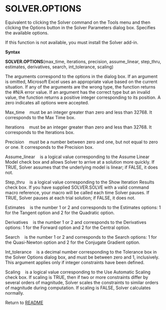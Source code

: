 # SOLVER.OPTIONS

Equivalent to clicking the Solver command on the Tools menu and then
clicking the Options button in the Solver Parameters dialog box.
Specifies the available options.

If this function is not available, you must install the Solver add-in.

**Syntax**

**SOLVER.OPTIONS**(max\_time, iterations, precision, assume\_linear,
step\_thru, estimates, derivatives, search, int\_tolerance, scaling)

The arguments correspond to the options in the dialog box. If an
argument is omitted, Microsoft Excel uses an appropriate value based on
the current situation. If any of the arguments are the wrong type, the
function returns the \#N/A error value. If an argument has the correct
type but an invalid value, the function returns a positive integer
corresponding to its position. A zero indicates all options were
accepted.

Max\_time&nbsp;&nbsp;&nbsp;&nbsp;must be an integer greater than zero
and less than 32768. It corresponds to the Max Time box.

Iterations&nbsp;&nbsp;&nbsp;&nbsp;must be an integer greater than zero
and less than 32768. It corresponds to the Iterations box.

Precision&nbsp;&nbsp;&nbsp;&nbsp;must be a number between zero and one,
but not equal to zero or one. It corresponds to the Precision box.

Assume\_linear&nbsp;&nbsp;&nbsp;&nbsp;is a logical value corresponding
to the Assume Linear Model check box and allows Solver to arrive at a
solution more quickly. If TRUE, Solver assumes that the underlying model
is linear; if FALSE, it does not.

Step\_thru&nbsp;&nbsp;&nbsp;&nbsp;is a logical value corresponding to
the Show Iteration Results check box. If you have supplied SOLVER.SOLVE
with a valid command macro reference, your macro will be called each
time Solver pauses. If TRUE, Solver pauses at each trial solution; if
FALSE, it does not.

Estimates&nbsp;&nbsp;&nbsp;&nbsp;is the number 1 or 2 and corresponds to
the Estimates options: 1 for the Tangent option and 2 for the Quadratic
option.

Derivatives&nbsp;&nbsp;&nbsp;&nbsp;is the number 1 or 2 and corresponds
to the Derivatives options: 1 for the Forward option and 2 for the
Central option.

Search&nbsp;&nbsp;&nbsp;&nbsp;is the number 1 or 2 and corresponds to
the Search options: 1 for the Quasi-Newton option and 2 for the
Conjugate Gradient option.

Int\_tolerance&nbsp;&nbsp;&nbsp;&nbsp;is a decimal number corresponding
to the Tolerance box in the Solver Options dialog box, and must be
between zero and 1, inclusively. This argument applies only if integer
constraints have been defined.

Scaling&nbsp;&nbsp;&nbsp;&nbsp;is a logical value corresponding to the
Use Automatic Scaling check box. If scaling is TRUE, then if two or more
constraints differ by several orders of magnitude, Solver scales the
constraints to similar orders of magnitude during computation. If
scaling is FALSE, Solver calculates normally.



Return to [README](README.md#S)

